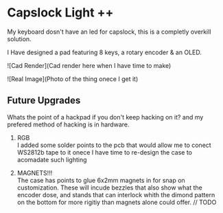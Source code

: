# Capslock Light ++
My keyboard dosn't have an led for capslock, this is a completly overkill solution.

I Have designed a pad featuring 8 keys, a rotary encoder & an OLED.

![Cad Render](Cad render here when I have time to make)

![Real Image](Photo of the thing onece I get it)

## Future Upgrades 
Whats the point of a hackpad if you don't keep hacking on it? and my prefered method of hacking is in hardware.

1. RGB \
I added some solder points to the pcb that would allow me to conect WS2812b tape to it onece I have time to re-design the case to acomadate such lighting

2. MAGNETS!!! \
The case has points to glue 6x2mm magnets in for snap on customization.
These will incude bezzles that also show what the encoder dose, and stands that can interlock whith the dimond pattern on the bottom for more rigitiy than magnets alone could offer.
// TODO